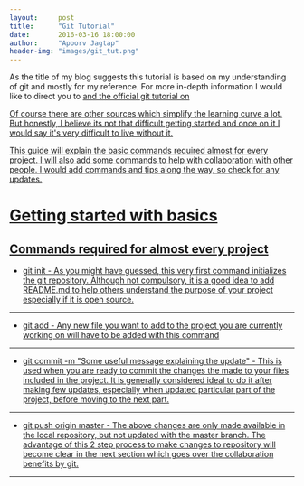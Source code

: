 ```yaml
---
layout:     post
title:      "Git Tutorial"
date:       2016-03-16 18:00:00
author:     "Apoorv Jagtap"
header-img: "images/git_tut.png"
---
```


<p> As the title of my blog suggests this tutorial is based on my understanding of git and mostly for my reference. For more in-depth information I would like to direct you to <a href="https://www.atlassian.com/git/tutorials/"</a> and the official git tutorial on <a href="https://try.github.io/levels/1/challenges/1"</a></p>
<p> Of course there are other sources which simplify the learning curve a lot. But honestly, I believe its not that difficult getting started and once on it I would say it's very difficult to live without it. </p>
<p> This guide will explain the basic commands required almost for every project. I will also add some commands to help with collaboration with other people. I would add commands and tips along the way, so check for any updates. </p>

# Getting started with basics

## Commands required for almost every project

* git init - As you might have guessed, this very first command initializes the git repository. Although not compulsory, it is a good idea to add README.md to help others understand the purpose of your project especially if it is open source.
---
* git add - Any new file you want to add to the project you are currently working on will have to be added with this command
---
* git commit -m "Some useful message explaining the update" - This is used when you are ready to commit the changes the made to your files included in the project. It is generally considered ideal to do it after making few updates, especially when updated particular part of the project, before moving to the next part.
---
* git push origin master - The above changes are only made available in the local repository, but not updated with the master branch. The advantage of this 2 step process to make changes to repository will become clear in the next section which goes over the collaboration benefits by git.
--- 
